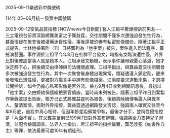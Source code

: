 
2025-09-11樂透彩中獎號碼

                                
114年 05~06月統一發票中獎號碼
                             
2025-09-12空氣品質指標
                              [NOWnews今日新聞] 藝人江祖平驚爆控訴前男友──三立電視台前資深副總龔美富之子龔益霆，交往期間不僅多次遭強迫發生性行為，甚至懷疑在聚會後被灌藥迷昏性侵，事後還被恐嚇有私密影像備份。隨著江祖平正式提告，士林地檢署昨（11）日將龔列為「他字案」被告，案件進入司法程序，震撼演藝圈。事件源於江祖平今年8月在社群平台發文，暗指有女臨演遭性侵，外界比對後確認當事人就是她本人。江坦承發文動機，表示事件讓母親憂心落淚，她才決定靜下心，把後續交由律師與司法機關處理。江祖平指出，與龔益霆交往期間曾多次被強迫發生性行為，其中一次聚會後身體出現異常，懷疑遭灌入鎮定劑，醒來後發現已遭性侵，更被對方揚言手中握有影像檔案。江兩度要求道歉未果，才選擇公開控訴，如今仍擔心私密影像是否外流。檢方9月4日收到相關訊息後，最初以「他字案」交由婦幼保護組檢察官偵辦，當時尚未列被告。隨著江祖平昨日到案製作筆錄並提出告訴，檢方已正式將龔益霆列為被告，後續將陸續傳喚證人與龔本人，釐清案情。面對外界指控，龔益霆透過網路發文否認，強調兩人確實交往至今年8月底，過程中真心相待，但因年齡差距頻繁爭執，最後才分手，並稱性侵指控是「片面不實」。其父龔美富則已於9月7日對外宣布辭職，強調將全力支持兒子澄清，並配合檢調調查。法界人士指出，若江祖平的指控屬實，龔恐涉犯《妨害性自主》等罪，依法最重可處10年有期徒刑。